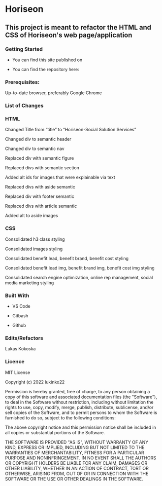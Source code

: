 # Horiseon

## This project is meant to refactor the HTML and CSS of Horiseon's web page/application

### Getting Started
 * You can find this site published on
 + You can find the repository here:

### Prerequisites:
 Up-to-date browser, preferably Google Chrome

### List of Changes
### HTML

Changed Title from “title” to “Horiseon-Social Solution Services”

Changed div to semantic header

Changed div to semantic nav

Replaced div with semantic figure

Replaced divs with semantic section

Added alt ids for images that were explainable via text

Replaced divs with aside semantic

Replaced div with footer semantic

Replaced divs with article semantic

Added alt to aside images

### CSS

Consolidated h3 class styling

Consolidated images styling

Consolidated benefit lead, benefit brand, benefit cost styling

Consolidated benefit lead img, benefit brand img, benefit cost img styling

Consolidated search engine optimization, online rep management, social media marketing styling

### Built With

* VS Code 
+ Gitbash
- Github

### Edits/Refactors

Lukas Kokoska

### Licence

MIT License

Copyright (c) 2022 lukinko22

Permission is hereby granted, free of charge, to any person obtaining a copy
of this software and associated documentation files (the "Software"), to deal
in the Software without restriction, including without limitation the rights
to use, copy, modify, merge, publish, distribute, sublicense, and/or sell
copies of the Software, and to permit persons to whom the Software is
furnished to do so, subject to the following conditions:

The above copyright notice and this permission notice shall be included in all
copies or substantial portions of the Software.

THE SOFTWARE IS PROVIDED "AS IS", WITHOUT WARRANTY OF ANY KIND, EXPRESS OR
IMPLIED, INCLUDING BUT NOT LIMITED TO THE WARRANTIES OF MERCHANTABILITY,
FITNESS FOR A PARTICULAR PURPOSE AND NONINFRINGEMENT. IN NO EVENT SHALL THE
AUTHORS OR COPYRIGHT HOLDERS BE LIABLE FOR ANY CLAIM, DAMAGES OR OTHER
LIABILITY, WHETHER IN AN ACTION OF CONTRACT, TORT OR OTHERWISE, ARISING FROM,
OUT OF OR IN CONNECTION WITH THE SOFTWARE OR THE USE OR OTHER DEALINGS IN THE
SOFTWARE.

